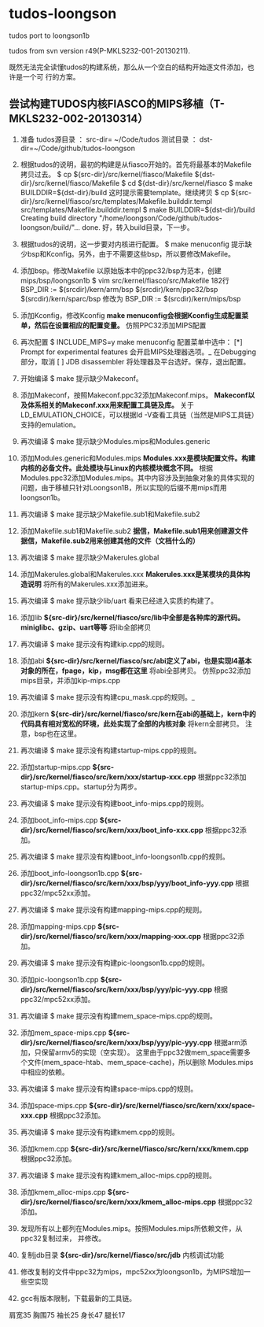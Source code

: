 tudos-loongson
==============

tudos port to loongson1b

tudos from svn version r49(P-MKLS232-001-20130211).

既然无法完全读懂tudos的构建系统，那么从一个空白的结构开始逐文件添加，也许是一个可
行的方案。


尝试构建TUDOS内核FIASCO的MIPS移植（T-MKLS232-002-20130314）
----------------------------------------------------------

1. 准备
tudos源目录 ： src-dir= ~/Code/tudos
测试目录    ： dst-dir=~/Code/github/tudos-loongson

2. 根据tudos的说明，最初的构建是从fiasco开始的。首先将最基本的Makefile拷贝过去。
$ cp ${src-dir}/src/kernel/fiasco/Makefile ${dst-dir}/src/kernel/fiasco/Makefile
$ cd ${dst-dir}/src/kernel/fiasco
$ make BUILDDIR=${dst-dir}/build
这时提示需要template。继续拷贝
$ cp ${src-dir}/src/kernel/fiasco/src/templates/Makefile.builddir.templ src/templates/Makefile.builddir.templ
$ make BUILDDIR=${dst-dir}/build
Creating build directory "/home/loongson/Code/github/tudos-loongson/build/"...
done.
好，转入build目录，下一步。

3. 根据tudos的说明，这一步要对内核进行配置。
$ make menuconfig
提示缺少bsp和Kconfig。另外，由于不需要这些bsp，所以要修改Makefile。

4. 添加bsp。修改Makefile
以原始版本中的ppc32/bsp为范本，创建mips/bsp/loongson1b
$ vim src/kernel/fiasco/src/Makefile
182行
BSP_DIR            := $(srcdir)/kern/arm/bsp $(srcdir)/kern/ppc32/bsp $(srcdir)/kern/sparc/bsp
修改为
BSP_DIR            := $(srcdir)/kern/mips/bsp

5. 添加Kconfig，修改Kconfig
**make menuconfig会根据Kconfig生成配置菜单，然后在设置相应的配置变量。**
仿照PPC32添加MIPS配置

6. 再次配置
$ INCLUDE_MIPS=y make menuconfig
配置菜单中选中：
[*] Prompt for experimental features
会开启MIPS处理器选项。_
在Debugging部分，取消
[ ]   JDB disassembler
将处理器及平台选好。保存，退出配置。

7. 开始编译
$ make
提示缺少Makeconf。

8. 添加Makeconf，按照Makeconf.ppc32添加Makeconf.mips。
**Makeconf以及体系相关的Makeconf.xxx用来配置工具链及库。**
关于LD_EMULATION_CHOICE，可以根据ld -V查看工具链（当然是MIPS工具链）支持的emulation。

9. 再次编译
$ make
提示缺少Modules.mips和Modules.generic

10. 添加Modules.generic和Modules.mips
**Modules.xxx是模块配置文件。构建内核的必备文件。此处模块与Linux的内核模块概念不同。**
根据Modules.ppc32添加Modules.mips。其中内容涉及到抽象对象的具体实现的问题，由于移植只针对Loongson1B，所以实现的后缀不用mips而用loongson1b。

11. 再次编译
$ make
提示缺少Makefile.sub1和Makefile.sub2

12. 添加Makefile.sub1和Makefile.sub2
**据信，Makefile.sub1用来创建源文件**
**据信，Makefile.sub2用来创建其他的文件（文档什么的）**

13. 再次编译
$ make
提示缺少Makerules.global

14. 添加Makerules.global和Makerules.xxx
**Makerules.xxx是某模块的具体构造说明**
将所有的Makerules.xxx添加进来。

15. 再次编译
$ make
提示缺少lib/uart
看来已经进入实质的构建了。

16. 添加lib
**${src-dir}/src/kernel/fiasco/src/lib中全部是各种库的源代码。miniglibc、gzip、uart等等**
将lib全部拷贝

17. 再次编译
$ make
提示没有构建kip.cpp的规则。

18. 添加abi
**${src-dir}/src/kernel/fiasco/src/abi定义了abi，也是实现l4基本对象的所在，fpage，kip，msg都在这里**
将abi全部拷贝。
仿照ppc32添加mips目录，并添加kip-mips.cpp

19. 再次编译
$ make
提示没有构建cpu_mask.cpp的规则。_

20. 添加kern
**${src-dir}/src/kernel/fiasco/src/kern在abi的基础上，kern中的代码具有相对宽松的环境，此处实现了全部的内核对象**
将kern全部拷贝。
注意，bsp也在这里。

21. 再次编译
$ make
提示没有构建startup-mips.cpp的规则。

22. 添加startup-mips.cpp
**${src-dir}/src/kernel/fiasco/src/kern/xxx/startup-xxx.cpp**
根据ppc32添加startup-mips.cpp。startup分为两步。

23. 再次编译
$ make
提示没有构建boot_info-mips.cpp的规则。

24. 添加boot_info-mips.cpp
**${src-dir}/src/kernel/fiasco/src/kern/xxx/boot_info-xxx.cpp**
根据ppc32添加。

25. 再次编译
$ make
提示没有构建boot_info-loongson1b.cpp的规则。

26. 添加boot_info-loongson1b.cpp
**${src-dir}/src/kernel/fiasco/src/kern/xxx/bsp/yyy/boot_info-yyy.cpp**
根据ppc32/mpc52xx添加。

27. 再次编译
$ make
提示没有构建mapping-mips.cpp的规则。

28. 添加mapping-mips.cpp
**${src-dir}/src/kernel/fiasco/src/kern/xxx/mapping-xxx.cpp**
根据ppc32添加。

29. 再次编译
$ make
提示没有构建pic-loongson1b.cpp的规则。

30. 添加pic-loongson1b.cpp
**${src-dir}/src/kernel/fiasco/src/kern/xxx/bsp/yyy/pic-yyy.cpp**
根据ppc32/mpc52xx添加。

31. 再次编译
$ make
提示没有构建mem_space-mips.cpp的规则。

30. 添加mem_space-mips.cpp
**${src-dir}/src/kernel/fiasco/src/kern/xxx/bsp/yyy/pic-yyy.cpp**
根据arm添加，只保留armv5的实现（空实现）。
这里由于ppc32做mem_space需要多个文件(mem_space-htab、mem_space-cache)，所以删除
Modules.mips中相应的依赖。

32. 再次编译
$ make
提示没有构建space-mips.cpp的规则。

33. 添加space-mips.cpp
**${src-dir}/src/kernel/fiasco/src/kern/xxx/space-xxx.cpp**
根据ppc32添加。

32. 再次编译
$ make
提示没有构建kmem.cpp的规则。

33. 添加kmem.cpp
**${src-dir}/src/kernel/fiasco/src/kern/xxx/kmem.cpp**
根据ppc32添加。

34. 再次编译
$ make
提示没有构建kmem_alloc-mips.cpp的规则。

35. 添加kmem_alloc-mips.cpp
**${src-dir}/src/kernel/fiasco/src/kern/xxx/kmem_alloc-mips.cpp**
根据ppc32添加。

36. 发现所有以上都列在Modules.mips。按照Modules.mips所依赖文件，从ppc32复制过来，
并修改。

37. 复制jdb目录
**${src-dir}/src/kernel/fiasco/src/jdb**
内核调试功能

38. 修改复制的文件中ppc32为mips，mpc52xx为loongson1b，为MIPS增加一些空实现

39. gcc有版本限制，下载最新的工具链。

肩宽35
胸围75
袖长25
身长47
腿长17

